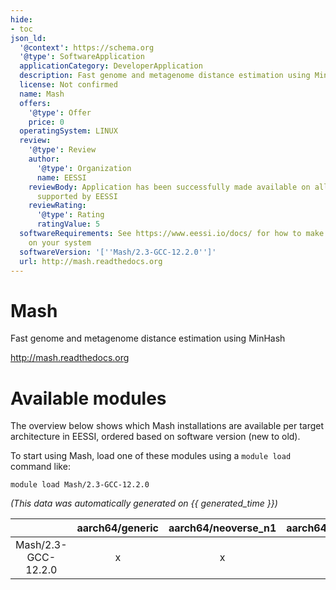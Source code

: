 ```yaml
---
hide:
- toc
json_ld:
  '@context': https://schema.org
  '@type': SoftwareApplication
  applicationCategory: DeveloperApplication
  description: Fast genome and metagenome distance estimation using MinHash
  license: Not confirmed
  name: Mash
  offers:
    '@type': Offer
    price: 0
  operatingSystem: LINUX
  review:
    '@type': Review
    author:
      '@type': Organization
      name: EESSI
    reviewBody: Application has been successfully made available on all architectures
      supported by EESSI
    reviewRating:
      '@type': Rating
      ratingValue: 5
  softwareRequirements: See https://www.eessi.io/docs/ for how to make EESSI available
    on your system
  softwareVersion: '[''Mash/2.3-GCC-12.2.0'']'
  url: http://mash.readthedocs.org
---
```


Mash
====


Fast genome and metagenome distance estimation using MinHash

http://mash.readthedocs.org
# Available modules


The overview below shows which Mash installations are available per target architecture in EESSI, ordered based on software version (new to old).

To start using Mash, load one of these modules using a `module load` command like:

```shell
module load Mash/2.3-GCC-12.2.0
```

*(This data was automatically generated on {{ generated_time }})*  

| |aarch64/generic|aarch64/neoverse_n1|aarch64/neoverse_v1|x86_64/generic|x86_64/amd/zen2|x86_64/amd/zen3|x86_64/amd/zen4|x86_64/intel/haswell|x86_64/intel/sapphirerapids|x86_64/intel/skylake_avx512|
| :---: | :---: | :---: | :---: | :---: | :---: | :---: | :---: | :---: | :---: | :---: |
|Mash/2.3-GCC-12.2.0|x|x|x|x|x|x|x|x|x|x|
